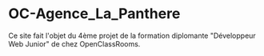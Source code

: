 # OC-Agence_La_Panthere

Ce site fait l'objet du 4ème projet de la formation diplomante "Développeur Web Junior" de chez OpenClassRooms.
